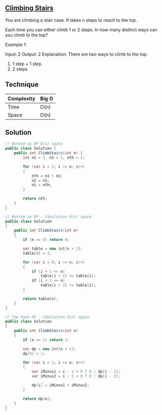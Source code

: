 ## [Climbing Stairs](https://leetcode.com/problems/climbing-stairs/)


You are climbing a stair case. It takes n steps to reach to the top.

Each time you can either climb 1 or 2 steps. In how many distinct ways can you climb to the top?

Example 1:

Input: 2
Output: 2
Explanation: There are two ways to climb to the top.
1. 1 step + 1 step
2. 2 steps


## Technique


| Complexity | Big O |
|------------|-------|
| Time       | O(n)  |
| Space      | O(n)  |

## Solution

```csharp
// Bottom up DP O(1) space
public class Solution {
    public int ClimbStairs(int n) {
        int n1 = 1, n2 = 1, nth = 1;

        for (var i = 2; i <= n; i++)
        {
            nth = n1 + n2;
            n2 = n1;
            n1 = nth;
        }

        return nth;
    }
}

// Bottom up DP - tabulation O(n) space
public class Solution
{
    public int ClimbStairs(int n)
    {
        if (n == 0) return 0;

        var table = new int[n + 1];
        table[0] = 1;

        for (var i = 0; i <= n; i++)
        {
            if (i + 1 <= n)
                table[i + 1] += table[i];
            if (i + 2 <= n)
                table[i + 2] += table[i];
        }

        return table[n];
    }
}

// Top down DP - tabulation O(n) space
public class Solution
{
    public int ClimbStairs(int n)
    {
        if (n == 1) return 1;

        var dp = new int[n + 1];
        dp[0] = 1;

        for (var i = 1; i <= n; i++)
        {
            var iMinus1 = i - 1 < 0 ? 0 : dp[i - 1];
            var iMinus2 = i - 2 < 0 ? 0 : dp[i - 2];

            dp[i] = iMinus1 + iMinus2;
        }

        return dp[n];
    }
}
```


